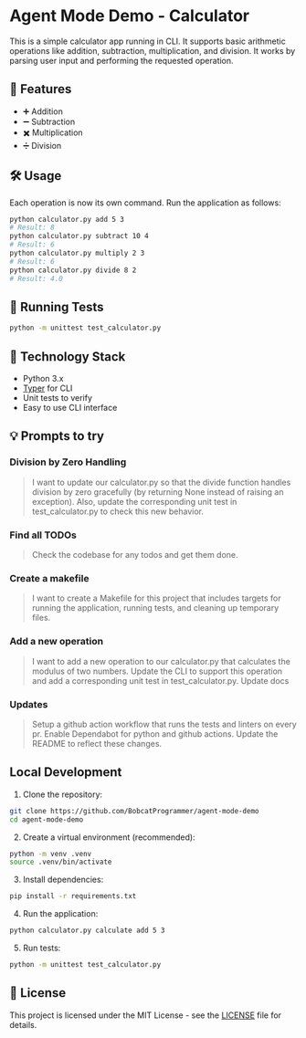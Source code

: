 # Agent Mode Demo - Calculator

This is a simple calculator app running in CLI. It supports basic arithmetic operations like addition, subtraction, multiplication, and division. It works by parsing user input and performing the requested operation.

## 🚀 Features

- ➕ Addition
- ➖ Subtraction
- ✖️ Multiplication
- ➗ Division

## 🛠️ Usage

Each operation is now its own command. Run the application as follows:

```sh
python calculator.py add 5 3
# Result: 8
python calculator.py subtract 10 4
# Result: 6
python calculator.py multiply 2 3
# Result: 6
python calculator.py divide 8 2
# Result: 4.0
```

## 🧪 Running Tests

```sh
python -m unittest test_calculator.py
```

## 🧩 Technology Stack

- Python 3.x
- [Typer](https://typer.tiangolo.com/) for CLI
- Unit tests to verify
- Easy to use CLI interface

## 💡 Prompts to try

### Division by Zero Handling

> I want to update our calculator.py so that the divide function handles division by zero gracefully (by returning None instead of raising an exception). Also, update the corresponding unit test in test_calculator.py to check this new behavior.

### Find all TODOs

> Check the codebase for any todos and get them done.

### Create a makefile

> I want to create a Makefile for this project that includes targets for running the application, running tests, and cleaning up temporary files.

### Add a new operation

> I want to add a new operation to our calculator.py that calculates the modulus of two numbers. Update the CLI to support this operation and add a corresponding unit test in test_calculator.py. Update docs

### Updates

> Setup a github action workflow that runs the tests and linters on every pr. Enable Dependabot for python and github actions. Update the README to reflect these changes.

## Local Development

1. Clone the repository:

```sh
git clone https://github.com/BobcatProgrammer/agent-mode-demo
cd agent-mode-demo
```

2. Create a virtual environment (recommended):

```sh
python -m venv .venv
source .venv/bin/activate
```

3. Install dependencies:

```sh
pip install -r requirements.txt
```

4. Run the application:

```sh
python calculator.py calculate add 5 3
```

5. Run tests:

```sh
python -m unittest test_calculator.py
```  

## 📄 License

This project is licensed under the MIT License - see the [LICENSE](LICENSE) file for details.
